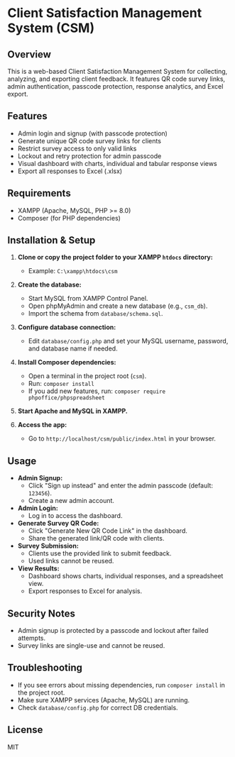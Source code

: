 
# Client Satisfaction Management System (CSM)

## Overview
This is a web-based Client Satisfaction Management System for collecting, analyzing, and exporting client feedback. It features QR code survey links, admin authentication, passcode protection, response analytics, and Excel export.

## Features
- Admin login and signup (with passcode protection)
- Generate unique QR code survey links for clients
- Restrict survey access to only valid links
- Lockout and retry protection for admin passcode
- Visual dashboard with charts, individual and tabular response views
- Export all responses to Excel (.xlsx)

## Requirements
- XAMPP (Apache, MySQL, PHP >= 8.0)
- Composer (for PHP dependencies)

## Installation & Setup
1. **Clone or copy the project folder to your XAMPP `htdocs` directory:**
	 - Example: `C:\xampp\htdocs\csm`

2. **Create the database:**
	 - Start MySQL from XAMPP Control Panel.
	 - Open phpMyAdmin and create a new database (e.g., `csm_db`).
	 - Import the schema from `database/schema.sql`.

3. **Configure database connection:**
	 - Edit `database/config.php` and set your MySQL username, password, and database name if needed.

4. **Install Composer dependencies:**
	 - Open a terminal in the project root (`csm`).
	 - Run: `composer install`
	 - If you add new features, run: `composer require phpoffice/phpspreadsheet`

5. **Start Apache and MySQL in XAMPP.**

6. **Access the app:**
	 - Go to `http://localhost/csm/public/index.html` in your browser.

## Usage
- **Admin Signup:**
	- Click "Sign up instead" and enter the admin passcode (default: `123456`).
	- Create a new admin account.
- **Admin Login:**
	- Log in to access the dashboard.
- **Generate Survey QR Code:**
	- Click "Generate New QR Code Link" in the dashboard.
	- Share the generated link/QR code with clients.
- **Survey Submission:**
	- Clients use the provided link to submit feedback.
	- Used links cannot be reused.
- **View Results:**
	- Dashboard shows charts, individual responses, and a spreadsheet view.
	- Export responses to Excel for analysis.

## Security Notes
- Admin signup is protected by a passcode and lockout after failed attempts.
- Survey links are single-use and cannot be reused.

## Troubleshooting
- If you see errors about missing dependencies, run `composer install` in the project root.
- Make sure XAMPP services (Apache, MySQL) are running.
- Check `database/config.php` for correct DB credentials.

## License
MIT
